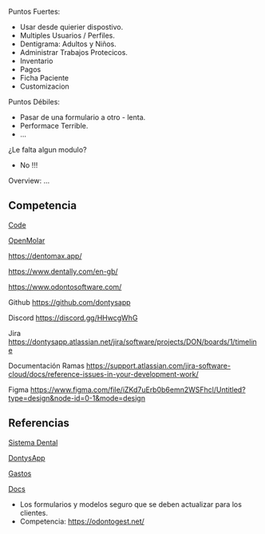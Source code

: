 
Puntos Fuertes:
- Usar desde quierier dispostivo.
- Multiples Usuarios / Perfiles.
- Dentigrama: Adultos y Niños.
- Administrar Trabajos Protecicos.
- Inventario
- Pagos
- Ficha Paciente
- Customizacion

Puntos Débiles:
- Pasar de una formulario a otro - lenta.
- Performace Terrible.
- ...

¿Le falta algun modulo?
- No !!!

Overview:
...


## Competencia

[Code](https://github.com/sistemadental)

[OpenMolar](https://openmolar.com/)

https://dentomax.app/

https://www.dentally.com/en-gb/

https://www.odontosoftware.com/

Github
https://github.com/dontysapp 

Discord
https://discord.gg/HHwcgWhG

Jira
https://dontysapp.atlassian.net/jira/software/projects/DON/boards/1/timeline 

Documentación Ramas
https://support.atlassian.com/jira-software-cloud/docs/reference-issues-in-your-development-work/

Figma
https://www.figma.com/file/iZKd7uErb0b6emn2WSFhcl/Untitled?type=design&node-id=0-1&mode=design


## Referencias

[Sistema Dental](https://docs.google.com/presentation/d/1pn7ta7pjAuOzPpmk2fsDz9f2uJeab3BIHdqzqsLqGf0/edit#slide=id.g1f87997393_0_782)

[DontysApp](https://docs.google.com/presentation/d/1NXyqh0LUi-dqaDNf5nTMr4Ui15wQ1pXupAiwhi1mnwk/edit#slide=id.g1f87997393_0_782)

[Gastos](https://docs.google.com/document/d/1HwpGS4BP0_P0spO2cP2CsXEy0-VSM2sj-s6VtdUpNWg/edit)

[Docs](https://docs.google.com/document/d/19ylMPdmf9J6tuG29oQk-9aUUt0OFwUF1ksYC566GKug/edit)

- Los formularios y modelos seguro que se deben actualizar para los clientes.
- Competencia: https://odontogest.net/